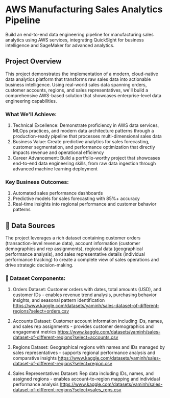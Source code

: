 # **AWS Manufacturing Sales Analytics Pipeline**
Build an end-to-end data engineering pipeline for manufacturing sales analytics using AWS services, integrating QuickSight for business intelligence and SageMaker for advanced analytics.

## **Project Overview**

This project demonstrates the implementation of a modern, cloud-native data analytics platform that transforms raw sales data into actionable business intelligence. Using real-world sales data spanning orders, customer accounts, regions, and sales representatives, we'll build a comprehensive AWS-based solution that showcases enterprise-level data engineering capabilities.

### **What We'll Achieve:**

1) Technical Excellence: Demonstrate proficiency in AWS data services, MLOps practices, and modern data architecture patterns through a production-ready pipeline that processes multi-dimensional sales data
2) Business Value: Create predictive analytics for sales forecasting, customer segmentation, and performance optimization that directly impacts revenue and operational efficiency
3) Career Advancement: Build a portfolio-worthy project that showcases end-to-end data engineering skills, from raw data ingestion through advanced machine learning deployment

### **Key Business Outcomes:**

1) Automated sales performance dashboards
2) Predictive models for sales forecasting with 85%+ accuracy
3) Real-time insights into regional performance and customer behavior patterns

## 📁 Data Sources

The project leverages a rich dataset containing customer orders (transaction-level revenue data), account information (customer demographics and rep assignments), regional data (geographical performance analysis), and sales representative details (individual performance tracking) to create a complete view of sales operations and drive strategic decision-making.
 
### 📁 Dataset Components:

1) Orders Dataset: Customer orders with dates, total amounts (USD), and customer IDs - enables revenue trend analysis, purchasing behavior insights, and seasonal pattern identification https://www.kaggle.com/datasets/yaminh/sales-dataset-of-different-regions?select=orders.csv
   
2) Accounts Dataset: Customer account information including IDs, names, and sales rep assignments - provides customer demographics and engagement metrics https://www.kaggle.com/datasets/yaminh/sales-dataset-of-different-regions?select=accounts.csv
   
3) Regions Dataset: Geographical regions with names and IDs managed by sales representatives - supports regional performance analysis and comparative insights https://www.kaggle.com/datasets/yaminh/sales-dataset-of-different-regions?select=region.csv
   
4) Sales Representatives Dataset: Rep data including IDs, names, and assigned regions - enables account-to-region mapping and individual performance analysis https://www.kaggle.com/datasets/yaminh/sales-dataset-of-different-regions?select=sales_reps.csv



